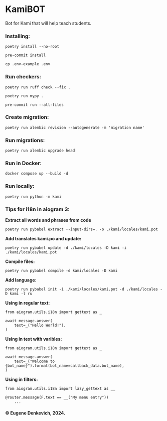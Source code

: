 # KamiBOT
Bot for Kami that will help teach students.

### Installing:
```
poetry install --no-root
```
```
pre-commit install
```
```
cp .env-example .env
```

### Run checkers:
```
poetry run ruff check --fix .
```
```
poetry run mypy .
```
```
pre-commit run --all-files
```

### Create migration:
```
poetry run alembic revision --autogenerate -m 'migration name'
```

### Run migrations:
```
poetry run alembic upgrade head
```

### Run in Docker:
```
docker compose up --build -d
```

### Run locally:
```
poetry run python -m kami
```

### Tips for i18n in aiogram 3:
**Extract all words and phrases from code**
```
poetry run pybabel extract --input-dirs=. -o ./kami/locales/kami.pot
```
**Add translates kami.po and update:**
```
poetry run pybabel update -d ./kami/locales -D kami -i ./kami/locales/kami.pot
```
**Compile files:**
```
poetry run pybabel compile -d kami/locales -D kami
```
**Add language**:
```
poetry run pybabel init -i ./kami/locales/kami.pot -d ./kami/locales -D kami -l ru
```
**Using in regular text:**
```
from aiogram.utils.i18n import gettext as _

await message.answer(
    text=_("Hello World!"),
)
```
**Using in text with varibles:**
```
from aiogram.utils.i18n import gettext as _

await message.answer(
    text=_("Welcome to {bot_name}").format(bot_name=callback_data.bot_name),
)
```
**Using in filters:**
```
from aiogram.utils.i18n import lazy_gettext as __

@router.message(F.text == __("My menu entry"))
    ...
```

#### © Eugene Denkevich, 2024.
